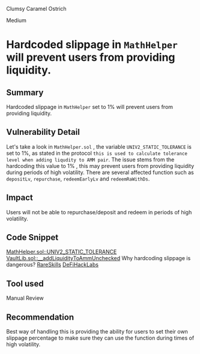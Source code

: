 Clumsy Caramel Ostrich

Medium

# Hardcoded slippage in `MathHelper` will prevent users from providing liquidity.

## Summary
Hardcoded slippage in `MathHelper` set to 1% will prevent users from providing liquidity.
## Vulnerability Detail
Let's take a look in `MathHelper.sol` , the variable `UNIV2_STATIC_TOLERANCE` is set to 1%, as stated in the protocol `this is used to calculate tolerance level when adding liqudity to AMM pair`. The issue stems from the hardcoding this value to 1% , this may prevent users from providing liquidity during periods of high volatility. There are several affected function such as `depositLv`, `repurchase`, `redeemEarlyLv` and `redeemRaWithDs`.
## Impact
Users will not be able to repurchase/deposit and redeem in periods of high volatility.
## Code Snippet
[MathHelper.sol::UNIV2_STATIC_TOLERANCE](https://github.com/sherlock-audit/2024-08-cork-protocol/blob/db23bf67e45781b00ee6de5f6f23e621af16bd7e/Depeg-swap/contracts/libraries/MathHelper.sol#L16)
[VaultLib.sol::__addLiquidityToAmmUnchecked](https://github.com/sherlock-audit/2024-08-cork-protocol/blob/db23bf67e45781b00ee6de5f6f23e621af16bd7e/Depeg-swap/contracts/libraries/VaultLib.sol#L63)
Why hardcoding slippage is dangerous?
[RareSkills](https://www.rareskills.io/post/uniswap-v2-router)
[DeFiHackLabs](https://defihacklabs.substack.com/p/solidity-security-lesson-6-defi-slippage#%C2%A7hard-coded-slippage-may-freeze-user-funds)
## Tool used

Manual Review

## Recommendation
Best way of handling this is providing the ability for users to set their own slippage percentage to make sure they can use the function during times of high volatility.